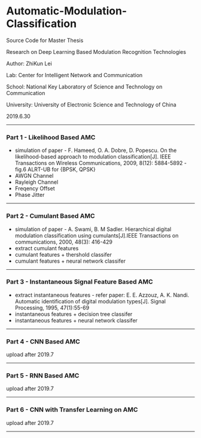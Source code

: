 # Automatic-Modulation-Classification

Source Code for Master Thesis

Research on Deep Learning Based Modulation Recognition Technologies

Author: ZhiKun Lei

Lab: Center for Intelligent Network and Communication

School: National Key Laboratory of Science and Technology on Communication

University: University of Electronic Science and Technology of China

2019.6.30

---

### Part 1 - Likelihood Based AMC
- simulation of paper - F. Hameed, O. A. Dobre, D. Popescu. On the likelihood-based approach to modulation classification[J]. IEEE Transactions on Wireless Communications, 2009, 8(12): 5884-5892 - fig.6 ALRT-UB for {BPSK, QPSK}
- AWGN Channel
- Rayleigh Channel
- Freqency Offset
- Phase Jitter

---

### Part 2 - Cumulant Based AMC
- simulation of paper - A. Swami, B. M Sadler. Hierarchical digital modulation classification using cumulants[J].IEEE Transactions on communications, 2000, 48(3): 416-429
- extract cumulant features
- cumulant features + thershold classifer
- cumulant features + neural network classifer

---

### Part 3 - Instantaneous Signal Feature Based AMC
- extract instantaneous features - refer paper: E. E. Azzouz, A. K. Nandi. Automatic identification of digital modulation types[J]. Signal Processing, 1995, 47(1):55-69
- instantaneous features + decision tree classifer
- instantaneous features + neural network classifer

---

### Part 4 - CNN Based AMC
upload after 2019.7

---

### Part 5 - RNN Based AMC
upload after 2019.7 

---

### Part 6 - CNN with Transfer Learning on AMC
upload after 2019.7

---
